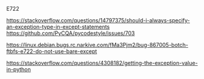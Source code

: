 E722

https://stackoverflow.com/questions/14797375/should-i-always-specify-an-exception-type-in-except-statements
https://github.com/PyCQA/pycodestyle/issues/703

https://linux.debian.bugs.rc.narkive.com/fMa3Pjm2/bug-867005-botch-ftbfs-e722-do-not-use-bare-except

https://stackoverflow.com/questions/4308182/getting-the-exception-value-in-python


